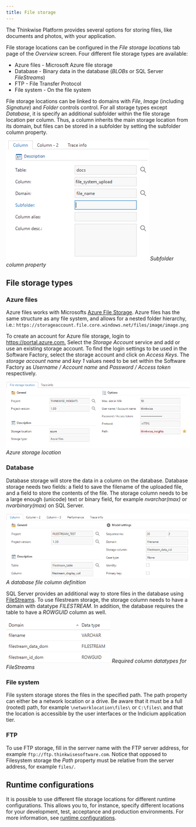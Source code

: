 ```yaml
---
title: File storage
---
```


The Thinkwise Platform provides several options for storing files, like documents and photos, with your application.

File storage locations can be configured in the *File storage locations* tab page of the *Overview* screen. Four different file storage types are available:

- Azure files - Microsoft Azure file storage
- Database - Binary data in the database (*BLOBs* or SQL Server *FileStreams*)
- FTP - File Transfer Protocol
- File system - On the file system

File storage locations can be linked to domains with *File*, *Image* (including *Signature*) and *Folder* controls control. For all storage types except *Database*, it is specify an additional subfolder within the file storage location per column. Thus, a column inherits the main storage location from its domain, but files can be stored in a subfolder by setting the subfolder column property.

![C:\\Users\\nmatlung\\AppData\\Local\\Microsoft\\Windows\\INetCache\\Content.Word\\subfolder.png](../assets/sf/image26.png)
*Subfolder column property*

## File storage types

### Azure files

Azure files works with Microsofts [Azure File Storage](https://azure.microsoft.com/en-us/services/storage/files/). Azure files has the same structure as any file system, and allows for a nested folder hierarchy, i.e.: `https://storageaccount.file.core.windows.net/files/image/image.png`

To create an account for Azure file storage, login to <https://portal.azure.com.> Select the *Storage Account* service and add or use an existing storage account. To find the login settings to be used in the Software Factory, select the storage account and click on *Access Keys*. The *storage account name* and *key 1* values need to be set within the Software Factory as *Username / Account name* and *Password / Access token* respectively.

![1537446420348](../assets/sf/1537446420348.png)
*Azure storage location*

### Database

Database storage will store the data in a column on the database. Database storage needs two fields: a field to save the filename of the uploaded file, and a field to store the contents of the file. The storage column needs to be a large enough (unicode) text or binary field, for example *nvarchar(max)* or *nvarbinary(max)* on SQL Server.

![1537447075470](../assets/sf/1537447075470.png)
*A database file column definition*

SQL Server provides an additional way to store files in the database using [FileStreams](https://docs.microsoft.com/en-us/sql/relational-databases/blob/filestream-sql-server?view=sql-server-2017). To use filestream storage, the storage column needs to have a domain with datatype *FILESTREAM*. In addition, the database requires the table to have a *ROWGUID* column as well.

![1537446952772](../assets/sf/1537446952772.png)
*Required column datatypes for FileStreams*

### File system

File system storage stores the files in the specified path. The path property can either be a network location or a drive. Be aware that it must be a full (rooted) path, for example `\networklocation\files\` or `C:\files\` and that the location is accessible by the user interfaces or the Indicium application tier.

### FTP

To use FTP storage, fill in the serrver name with the FTP server address, for example `ftp://ftp.thinkwisesoftware.com`. Notice that opposed to Filesystem storage the *Path* property must be relative from the server address, for example `files/`.

## Runtime configurations

It is possible to use different file storage locations for different runtime configurations. This allows you to, for instance, specify different locations for your development, test, acceptance and production environments. For more information, see [runtime configurations](runtime_configuration).